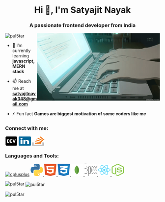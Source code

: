 <h1 align="center">Hi 👋, I'm Satyajit Nayak</h1>
<h3 align="center">A passionate frontend developer from India</h3>

<img align="right" alt="coding" width="400" src="/animesher.com_code-computer-html-197855.gif">

<p align="left"> <img src="https://komarev.com/ghpvc/?username=pul5tar&label=Profile%20views&color=0e75b6&style=flat"
        alt="pul5tar" /> </p>

- 🌱 I’m currently learning **javascript, MERN stack**

- 📫 Reach me at **satyajitnayak348@gmail.com**

- ⚡ Fun fact **Games are biggest motivation of some coders like me**

<h3 align="left">Connect with me:</h3>
<p align="left">
    <a href="https://app.daily.dev/PuL5Tar" target="blank"><img align="center" src="/Social-svgs/devto.svg"
            alt="pul5tar" height="30" width="40" /></a>
    <a href="https://www.linkedin.com/in/satyajit-nayak-42b8a01a1
    " target="blank"><img align="center" src="/Social-svgs/linkedin-icon-2.svg" alt="satyajit nayak" height="30"
            width="40" /></a>
    <a href="https://stackoverflow.com/users/16443462/pul5tar" target="blank"><img align="center"
            src="/Social-svgs/stack-overflow.svg" alt="pul5tar" height="30" width="40" /></a>
</p>

<h3 align="left">Languages and Tools:</h3>
<p align="left">
    <a href="https://www.w3schools.com/cpp/" target="_blank" rel="noreferrer">
        <img src="/PuL5TaR/Language-svgs/cpp.svg" alt="cplusplus" width="40" height="40" /></a>
    <a href="/Language-svgs/python-5.svg" alt="python" width="40" height="40">
        <img src="/Language-svgs/python-5.svg" alt="nodejs" width="40" height="40" /> </a>
    <a href="https://firebase.google.com/" target="_blank" rel="noreferrer">
        <img src="/Language-svgs/html-1.svg" alt="html5" width="40" height="40" /> </a>
    <a href="https://www.w3schools.com/css/" target="_blank" rel="noreferrer">
        <img src="/Language-svgs/css-3.svg" alt="css3" width="40" height="40" /> </a>
    <a href="https://www.mongodb.com/" target="_blank" rel="noreferrer">
        <img src="/Language-svgs/mongodb-icon-1.svg" alt="mongodb" width="40" height="40" /> </a>
    <a href="https://expressjs.com" target="_blank" rel="noreferrer">
        <img src="/Language-svgs/express-109.svg" alt="express" width="40" height="40" /> </a>
    <a href="https://reactjs.org/" target="_blank" rel="noreferrer">
        <img src="/Language-svgs/react-2.svg" alt="react" width="40" height="40" /> </a>
    <a href="https://nodejs.org" target="_blank" rel="noreferrer">
        <img src="/Language-svgs/nodejs-icon.svg" alt="nodejs" width="40" height="40" /> </a>
</p>

<p><img align="left"
        src="https://github-readme-stats.vercel.app/api/top-langs?username=pul5tar&show_icons=true&locale=en&layout=compact"
        alt="pul5tar" /></p>

<p>&nbsp;<img align="center" src="https://github-readme-stats.vercel.app/api?username=pul5tar&show_icons=true&locale=en"
        alt="pul5tar" /></p>

<p><img align="center" src="https://github-readme-streak-stats.herokuapp.com/?user=pul5tar&" alt="pul5tar" /></p>
